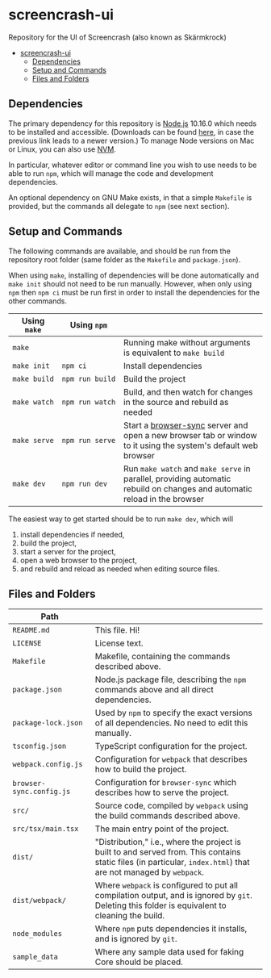 # screencrash-ui

Repository for the UI of Screencrash (also known as Skärmkrock)

- [screencrash-ui](#screencrash-ui)
  - [Dependencies](#Dependencies)
  - [Setup and Commands](#Setup-and-Commands)
  - [Files and Folders](#Files-and-Folders)

## Dependencies

The primary dependency for this repository is [Node.js](https://nodejs.org/) 10.16.0 which needs to be installed and accessible. (Downloads can be found [here](https://nodejs.org/dist/v10.16.0/), in case the previous link leads to a newer version.)
To manage Node versions on Mac or Linux, you can also use [NVM](https://github.com/nvm-sh/nvm).

In particular, whatever editor or command line you wish to use needs to be able to run `npm`, which will manage the code and development dependencies.

An optional dependency on GNU Make exists, in that a simple `Makefile` is provided, but the commands all delegate to `npm` (see next section).

## Setup and Commands

The following commands are available, and should be run from the repository root folder (same folder as the `Makefile` and `package.json`).

When using `make`, installing of dependencies will be done automatically and `make init` should not need to be run manually. However, when only using `npm` then `npm ci` must be run first in order to install the dependencies for the other commands.

| Using `make`                 | Using `npm`                          |                                                                                                                                              |
| ---------------------------- | ------------------------------------ | -------------------------------------------------------------------------------------------------------------------------------------------- |
| `make`                       |                                      | Running make without arguments is equivalent to `make build`                                                                                 |
| <code>make&nbsp;init</code>  | <code>npm&nbsp;ci</code>             | Install dependencies                                                                                                                         |
| <code>make&nbsp;build</code> | <code>npm&nbsp;run&nbsp;build</code> | Build the project                                                                                                                            |
| <code>make&nbsp;watch</code> | <code>npm&nbsp;run&nbsp;watch</code> | Build, and then watch for changes in the source and rebuild as needed                                                                        |
| <code>make&nbsp;serve</code> | <code>npm&nbsp;run&nbsp;serve</code> | Start a [browser-sync](https://www.browsersync.io/) server and open a new browser tab or window to it using the system's default web browser |
| <code>make&nbsp;dev</code>   | <code>npm&nbsp;run&nbsp;dev</code>   | Run `make watch` and `make serve` in parallel, providing automatic rebuild on changes and automatic reload in the browser                    |

The easiest way to get started should be to run `make dev`, which will

1.  install dependencies if needed,
2.  build the project,
3.  start a server for the project,
4.  open a web browser to the project,
5.  and rebuild and reload as needed when editing source files.

## Files and Folders

| Path                     |                                                                                                                                                                  |
| ------------------------ | ---------------------------------------------------------------------------------------------------------------------------------------------------------------- |
| `README.md`              | This file. Hi!                                                                                                                                                   |
| `LICENSE`                | License text.                                                                                                                                                    |
| `Makefile`               | Makefile, containing the commands described above.                                                                                                               |
| `package.json`           | Node.js package file, describing the `npm` commands above and all direct dependencies.                                                                           |
| `package-lock.json`      | Used by `npm` to specify the exact versions of all dependencies. No need to edit this manually.                                                                  |
| `tsconfig.json`          | TypeScript configuration for the project.                                                                                                                        |
| `webpack.config.js`      | Configuration for `webpack` that describes how to build the project.                                                                                             |
| `browser-sync.config.js` | Configuration for `browser-sync` which describes how to serve the project.                                                                                       |
| `src/`                   | Source code, compiled by `webpack` using the build commands described above.                                                                                     |
| `src/tsx/main.tsx`       | The main entry point of the project.                                                                                                                             |
| `dist/`                  | "Distribution," i.e., where the project is built to and served from. This contains static files (in particular, `index.html`) that are not managed by `webpack`. |
| `dist/webpack/`          | Where `webpack` is configured to put all compilation output, and is ignored by `git`. Deleting this folder is equivalent to cleaning the build.                  |
| `node_modules`           | Where `npm` puts dependencies it installs, and is ignored by `git`.                                                                                              |
| `sample_data`            | Where any sample data used for faking Core should be placed.                                                                                                     |
